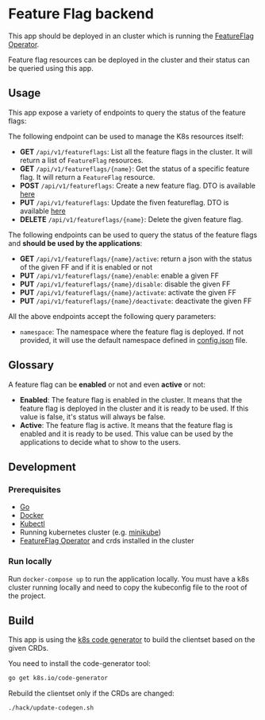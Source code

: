 # Feature Flag backend

This app should be deployed in an cluster which is running the [FeatureFlag Operator](https://github.com/llorenzinho/ff-operator).

Feature flag resources can be deployed in the cluster and their status can be queried using this app.

## Usage

This app expose a variety of endpoints to query the status of the feature flags:

The following endpoint can be used to manage the K8s resources itself:

- **GET** `/api/v1/featureflags`: List all the feature flags in the cluster. It will return a list of `FeatureFlag` resources.
- **GET** `/api/v1/featureflags/{name}`: Get the status of a specific feature flag. It will return a `FeatureFlag` resource.
- **POST** `/api/v1/featureflags`: Create a new feature flag. DTO is available [here](./models/crud/ffmodels.go)
- **PUT** `/api/v1/featureflags`: Update the fiven featureflag. DTO is available [here](./models/crud/ffmodels.go)
- **DELETE** `/api/v1/featureflags/{name}`: Delete the given feature flag.

The following endpoints can be used to query the status of the feature flags and **should be used by the applications**:

- **GET** `/api/v1/featureflags/{name}/active`: return a json with the status of the given FF and if it is enabled or not
- **PUT** `/api/v1/featureflags/{name}/enable`: enable a given FF
- **PUT** `/api/v1/featureflags/{name}/disable`: disable the given FF
- **PUT** `/api/v1/featureflags/{name}/activate`: activate the given FF
- **PUT** `/api/v1/featureflags/{name}/deactivate`: deactivate the given FF

All the above endpoints accept the following query parameters:

- `namespace`: The namespace where the feature flag is deployed. If not provided, it will use the default namespace defined in [config.json](./config/config.json) file.

## Glossary

A feature flag can be **enabled** or not and even **active** or not:

- **Enabled**: The feature flag is enabled in the cluster. It means that the feature flag is deployed in the cluster and it is ready to be used. If this value is false, it's status will always be false.
- **Active**: The feature flag is active. It means that the feature flag is enabled and it is ready to be used. This value can be used by the applications to decide what to show to the users.

## Development

### Prerequisites

- [Go](https://golang.org/doc/install)
- [Docker](https://docs.docker.com/get-docker/)
- [Kubectl](https://kubernetes.io/docs/tasks/tools/install-kubectl/)
- Running kubernetes cluster (e.g. [minikube](https://minikube.sigs.k8s.io/docs/start/))
- [FeatureFlag Operator](https://github.com/llorenzinho/ff-operator) and crds installed in the cluster

### Run locally

Run `docker-compose up` to run the application locally. You must have a k8s cluster running locally and need to copy the kubeconfig file to the root of the project.

## Build

This app is using the [k8s code generator](https://github.com/kubernetes/code-generator) to build the clientset based on the given CRDs.

You need to install the code-generator tool:

```bash
go get k8s.io/code-generator
```

Rebuild the clientset only if the CRDs are changed:

```bash
./hack/update-codegen.sh
```
